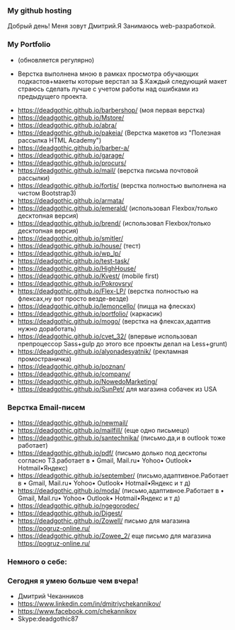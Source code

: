 ### My github hosting ###
Добрый день!
Меня зовут Дмитрий.Я Занимаюсь web-разработкой.



### My Portfolio ###
- (обновляется регулярно)
* Верстка выполнена мною в рамках просмотра обучающих подкастов+макеты которые верстал за $.Каждый следующий макет страюсь сделать лучше с учетом работы над ошибками  из предыдущего проекта.
- https://deadgothic.github.io/barbershop/ (моя первая верстка)
- https://deadgothic.github.io/Mstore/
- https://deadgothic.github.io/abra/
- https://deadgothic.github.io/pakeia/ (Верстка макетов из "Полезная рассылка HTML Academy")
- https://deadgothic.github.io/barber-a/
- https://deadgothic.github.io/garage/
- https://deadgothic.github.io/procurs/
- https://deadgothic.github.io/mail/ (верстка письма почтовой рассылки)
- https://deadgothic.github.io/fortis/ (верстка полностью выполнена на чистом Bootstrap3)
- https://deadgothic.github.io/armata/
- https://deadgothic.github.io/emerald/ (использовал Flexbox/только десктопная версия)
- https://deadgothic.github.io/brend/   (использовал Flexbox/только десктопная версия)
- https://deadgothic.github.io/smitler/ 
- https://deadgothic.github.io/house/ (тест)
- https://deadgothic.github.io/wp_lp/ 
- https://deadgothic.github.io/test-task/ 
- https://deadgothic.github.io/HighHouse/ 
- https://deadgothic.github.io/Kvest/ (mobile first)
- https://deadgothic.github.io/Pokrovsry/
- https://deadgothic.github.io/Flex-LP/ (верстка полностью на флексах,ну вот просто везде-везде)
- https://deadgothic.github.io/lemoncello/ (пицца на флесках)
- https://deadgothic.github.io/portfolio/ (каркасик)
- https://deadgothic.github.io/mogo/ (верстка на флексах,адаптив нужно доработать)
- https://deadgothic.github.io/cvet_32/ (впервые использовал препроцессор Sass+gulp до этого все проекты делал на Less+grunt)
- https://deadgothic.github.io/alyonadesyatnik/ (рекламная промостраничка)
- https://deadgothic.github.io/poznan/
- https://deadgothic.github.io/company/
- https://deadgothic.github.io/NowedoMarketing/
- https://deadgothic.github.io/SunPet/  для магазина собачек из USA


### Верстка Email-писем ###
- https://deadgothic.github.io/newmail/ 
- https://deadgothic.github.io/mailfill/ (еще одно письмецо)
- https://deadgothic.github.io/santechnika/ (письмо.да,и в outlook тоже работает)
- https://deadgothic.github.io/pdf/ (письмо долько под десктопы согласно ТЗ.работает в • Gmail, Mail.ru• Yohoo• Outlook• Hotmail•Яндекс)
- https://deadgothic.github.io/september/ (письмо,адаптивное.Работает в • Gmail, Mail.ru• Yohoo• Outlook• Hotmail•Яндекс и т д)
- https://deadgothic.github.io/moda/  (письмо,адаптивное.Работает в • Gmail, Mail.ru• Yohoo• Outlook• Hotmail•Яндекс и т д)
- https://deadgothic.github.io/ngegorodec/
- https://deadgothic.github.io/Digest/
- https://deadgothic.github.io/Zowell/ письмо для магазина https://pogruz-online.ru/
- https://deadgothic.github.io/Zowee_2/ еще письмо для магазина https://pogruz-online.ru/
	



### Немного о себе: ###
### Сегодня я умею больше чем вчера! ###
* Дмитрий Чеканников
* https://www.linkedin.com/in/dmitriychekannikov/
* https://www.facebook.com/chekannikov
* Skype:deadgothic87


